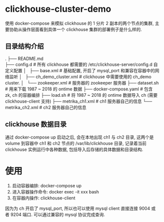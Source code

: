 # clickhouse-cluster-demo
使用 docker-compose 来模拟 clickhouse 的 1 分片 2 副本的两个节点的集群, 主要协助从操作层面看到具体一个 clickhouse 集群的部署例子是什么样的.


## 目录结构介绍
.
├── README.md  
├── config.d   #  所有 clickhouse 都需要的 /etc/clickhouse-server/config.d 自定义配置
│   ├── base.xml     # 基础配置, 开启了 mysql_port 和兼容在容器中的网络监听
│   ├── ch_demo_cluster.xml   # clickhouse 中需要使用的 ch_demo cluster. 
│   └── zookeeper.xml       # 服务器的 zookeeper 服务器
├── dataset.sh        # 用来下载 1987 ~ 2018 的 ontime 数据
├── docker-compose.yaml  # 包含 zk, ch 的容器编排
├── load.sh          # 将 1987 ~ 2018 的 ontime 数据导入 ch (需要 clickhouse-client 支持)
├── metrika_ch1.xml   # ch1 服务器自己的信息
└── metrika_ch2.xml   # ch2 服务器自己的信息


## clickhouse 数据目录
通过 docker-compose up 启动之后, 会在本地出现 ch1 与 ch2 目录, 这两个是 volume 到容器中 ch1 和 ch2 节点的 /var/lib/clickhouse 目录, 记录着当前 clickhouse 实例运行中各种数据, 包括导入后存储的具体数据和目录结构.


# 使用
1. 启动容器编排: docker-compose up   
2. 进入容器操作命令: docker exec -it xxx bash
3. 在容器内操作: clickhouse-client 

因为为 ch 开启了 mysql_port, 所以也可以使用 mysql client 直接连接 9004 或者 9204 端口. 可以通过兼容的 mysql 协议完成查询.